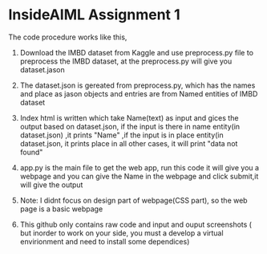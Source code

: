 # InsideAIML Assignment 1

The code procedure works like this,

1) Download the IMBD dataset from Kaggle and use preprocess.py file to preprocess the IMBD dataset, at the preprocess.py will give you dataset.jason
2) The dataset.json is gereated from preprocess.py, which has the names and place as jason objects and entries are from Named entities of  IMBD dataset
3) Index html is written which take Name(text) as input and gices the output based on dataset.json, if the input is there in name entity(in dataset.json) ,it prints "Name" ,if the input is in place entity(in dataset.json, it prints place in all other cases, it will print "data not found"
4) app.py is the main file to get the web app, run this code it will give you a webpage and you can give the Name in the webpage and click submit,it will give the output

5) Note: I didnt focus on design part of webpage(CSS part), so the web page is a basic webpage
6) This github only contains raw code and input and ouput screenshots ( but inorder to work on your side, you must a develop a virtual envirionment and need to install some dependices)
